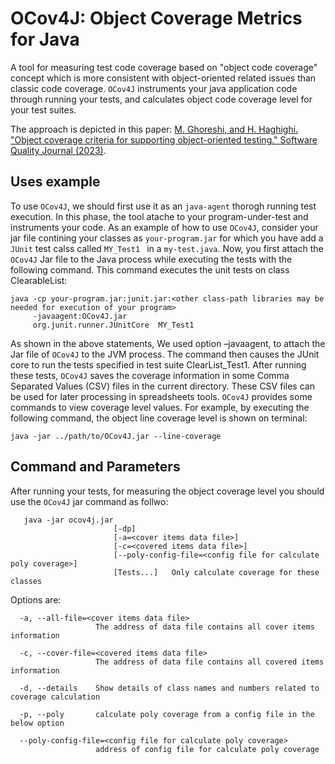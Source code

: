 # OCov4J: Object Coverage Metrics for Java
A tool for measuring test code coverage based on "object code coverage" concept which is more consistent with object-oriented related issues than classic code coverage. `OCov4J` instruments your java application code through running your tests, and calculates object code coverage level for your test suites.

The approach is depicted in this paper:
[M. Ghoreshi, and H. Haghighi. "Object coverage criteria for supporting object-oriented testing." Software Quality Journal (2023)](https://link.springer.com/article/10.1007/s11219-023-09643-3).
## Uses example
To use `OCov4J`, we should first use it as an `java-agent` thorogh running test execution. In this phase, the tool atache to your program-under-test and instruments your code. As an example of how to use `OCov4J`, consider your jar file contining your classes as  `your-program.jar` for which you have add a `JUnit` test calss called `MY_Test1 ` in a `my-test.java`. Now, you first attach the `OCov4J` Jar file to the Java process while executing the tests with the following command. This command executes the unit tests on class ClearableList:
```
java -cp your-program.jar:junit.jar:<other class-path libraries may be needed for execution of your program> 
     -javaagent:OCov4J.jar 
     org.junit.runner.JUnitCore  MY_Test1  
```
As shown in the above statements, We used option –javaagent, to attach the Jar file of `OCov4J` to the JVM process. The command then causes the JUnit core to run the tests specified in test suite ClearList_Test1. After running these tests, `OCov4J` saves the coverage information in some Comma Separated Values (CSV) files in the current directory. These CSV files can be used for later processing in spreadsheets tools. `OCov4J` provides some commands to view coverage level values. For example, by executing the following command, the object line coverage level is shown on terminal:
```
java -jar ../path/to/OCov4J.jar --line-coverage
```
## Command and Parameters
After running your tests, for measuring the object coverage level you should use the `OCov4J` jar command as follwo:
``` 
   java -jar ocov4j.jar 
                       [-dp] 
                       [-a=<cover items data file>] 
                       [-c=<covered items data file>] 
                       [--poly-config-file=<config file for calculate poly coverage>]  
                       [Tests...]   Only calculate coverage for these classes
```
Options are:
```
  -a, --all-file=<cover items data file>
                   The address of data file contains all cover items information
                   
  -c, --cover-file=<covered items data file>
                   The address of data file contains all covered items information
                 
  -d, --details    Show details of class names and numbers related to coverage calculation
  
  -p, --poly       calculate poly coverage from a config file in the below option
  
  --poly-config-file=<config file for calculate poly coverage>
                   address of config file for calculate poly coverage
```

